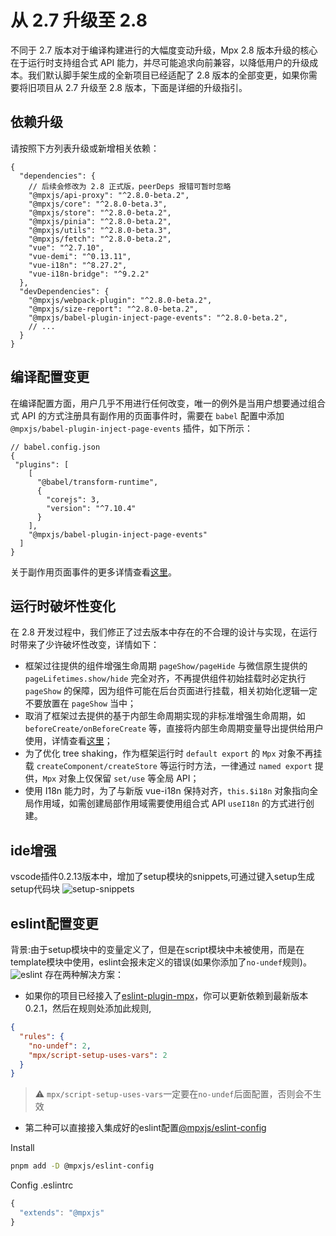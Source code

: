 # 从 2.7 升级至 2.8

不同于 2.7 版本对于编译构建进行的大幅度变动升级，Mpx 2.8 版本升级的核心在于运行时支持组合式 API 能力，并尽可能追求向前兼容，以降低用户的升级成本。我们默认脚手架生成的全新项目已经适配了 2.8 版本的全部变更，如果你需要将旧项目从 2.7 升级至 2.8 版本，下面是详细的升级指引。

## 依赖升级

请按照下方列表升级或新增相关依赖：

```json5
{
  "dependencies": {
    // 后续会修改为 2.8 正式版，peerDeps 报错可暂时忽略
    "@mpxjs/api-proxy": "^2.8.0-beta.2",
    "@mpxjs/core": "^2.8.0-beta.3",
    "@mpxjs/store": "^2.8.0-beta.2",
    "@mpxjs/pinia": "^2.8.0-beta.2",
    "@mpxjs/utils": "^2.8.0-beta.3",
    "@mpxjs/fetch": "^2.8.0-beta.2",
    "vue": "^2.7.10",
    "vue-demi": "^0.13.11",
    "vue-i18n": "^8.27.2",
    "vue-i18n-bridge": "^9.2.2"
  },
  "devDependencies": {
    "@mpxjs/webpack-plugin": "^2.8.0-beta.2",
    "@mpxjs/size-report": "^2.8.0-beta.2",
    "@mpxjs/babel-plugin-inject-page-events": "^2.8.0-beta.2",
    // ...
  }
}
```

## 编译配置变更

在编译配置方面，用户几乎不用进行任何改变，唯一的例外是当用户想要通过组合式 API 的方式注册具有副作用的页面事件时，需要在 `babel` 配置中添加 `@mpxjs/babel-plugin-inject-page-events` 插件，如下所示：

```json5
// babel.config.json
{
 "plugins": [
    [
      "@babel/transform-runtime",
      {
        "corejs": 3,
        "version": "^7.10.4"
      }
    ],
    "@mpxjs/babel-plugin-inject-page-events"
  ]
}
```

关于副作用页面事件的更多详情查看[这里](../composition-api/composition-api.md#具有副作用的页面事件)。

## 运行时破坏性变化

在 2.8 开发过程中，我们修正了过去版本中存在的不合理的设计与实现，在运行时带来了少许破坏性改变，详情如下：

* 框架过往提供的组件增强生命周期 `pageShow/pageHide` 与微信原生提供的 `pageLifetimes.show/hide` 完全对齐，不再提供组件初始挂载时必定执行 `pageShow` 的保障，因为组件可能在后台页面进行挂载，相关初始化逻辑一定不要放置在 `pageShow` 当中；
* 取消了框架过去提供的基于内部生命周期实现的非标准增强生命周期，如 `beforeCreate/onBeforeCreate` 等，直接将内部生命周期变量导出提供给用户使用，详情查看[这里](../composition-api/composition-api.md#框架内置生命周期)；
* 为了优化 tree shaking，作为框架运行时 `default export` 的 `Mpx` 对象不再挂载 `createComponent/createStore` 等运行时方法，一律通过 `named export` 提供，`Mpx` 对象上仅保留 `set/use` 等全局 API；
* 使用 I18n 能力时，为了与新版 vue-i18n 保持对齐，`this.$i18n` 对象指向全局作用域，如需创建局部作用域需要使用组合式 API `useI18n` 的方式进行创建。

## ide增强

vscode插件0.2.13版本中，增加了setup模块的snippets,可通过键入setup生成setup代码块
![setup-snippets](https://dpubstatic.udache.com/static/dpubimg/IXOmbos-Tof5uorfy3r2__setup.png)

## eslint配置变更

背景:由于setup模块中的变量定义了，但是在script模块中未被使用，而是在template模块中使用，eslint会报未定义的错误(如果你添加了`no-undef`规则)。
![eslint](https://dpubstatic.udache.com/static/dpubimg/fGO13Gtd7Mdrz8aewPWD1_eslint-setup.png)
存在两种解决方案：

* 如果你的项目已经接入了[eslint-plugin-mpx](https://github.com/mpx-ecology/eslint-plugin-mpx)，你可以更新依赖到最新版本0.2.1，然后在规则处添加此规则,
```json
{
  "rules": {
    "no-undef": 2,
    "mpx/script-setup-uses-vars": 2
  }
}
```
> ⚠️ `mpx/script-setup-uses-vars`一定要在`no-undef`后面配置，否则会不生效
* 第二种可以直接接入集成好的eslint配置[@mpxjs/eslint-config](https://github.com/mpx-ecology/eslint-config)

Install
```bash
pnpm add -D @mpxjs/eslint-config
```
Config .eslintrc
```js
{
  "extends": "@mpxjs"
}
```

